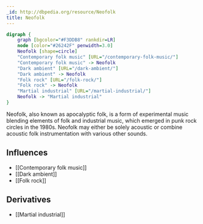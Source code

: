 ```yaml
---
_id: http://dbpedia.org/resource/Neofolk
title: Neofolk
---
```


```dot
digraph {
	graph [bgcolor="#F3DDB8" rankdir=LR]
	node [color="#26242F" penwidth=3.0]
	Neofolk [shape=circle]
	"Contemporary folk music" [URL="/contemporary-folk-music/"]
	"Contemporary folk music" -> Neofolk
	"Dark ambient" [URL="/dark-ambient/"]
	"Dark ambient" -> Neofolk
	"Folk rock" [URL="/folk-rock/"]
	"Folk rock" -> Neofolk
	"Martial industrial" [URL="/martial-industrial/"]
	Neofolk -> "Martial industrial"
}
```

Neofolk, also known as apocalyptic folk, is a form of experimental music blending elements of folk and industrial music, which emerged in punk rock circles in the 1980s. Neofolk may either be solely acoustic or combine acoustic folk instrumentation with various other sounds.

## Influences
- [[Contemporary folk music]]
- [[Dark ambient]]
- [[Folk rock]]

## Derivatives
- [[Martial industrial]]
